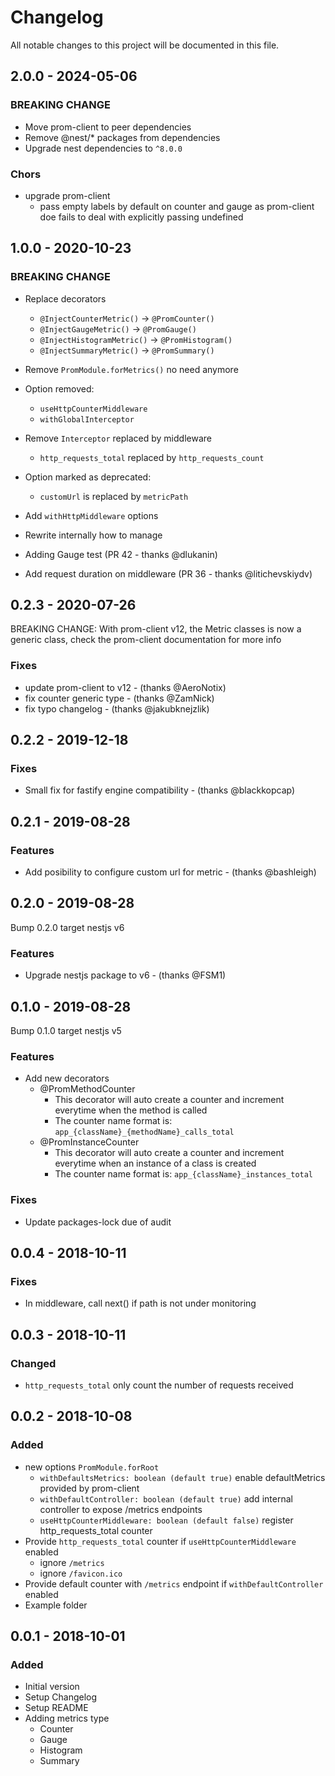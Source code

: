 # Changelog

All notable changes to this project will be documented in this file.
## 2.0.0 - 2024-05-06
### BREAKING CHANGE
- Move prom-client to peer dependencies
- Remove @nest/* packages from dependencies
- Upgrade nest dependencies to `^8.0.0`
### Chors
- upgrade prom-client
  - pass empty labels by default on counter and gauge as prom-client doe fails to deal with explicitly passing undefined


## 1.0.0 - 2020-10-23

### BREAKING CHANGE
- Replace decorators
  - `@InjectCounterMetric()` -> `@PromCounter()`
  - `@InjectGaugeMetric()` -> `@PromGauge()`
  - `@InjectHistogramMetric()` -> `@PromHistogram()`
  - `@InjectSummaryMetric()` -> `@PromSummary()`
- Remove `PromModule.forMetrics()` no need anymore
- Option removed:
  - `useHttpCounterMiddleware`
  - `withGlobalInterceptor`
- Remove `Interceptor` replaced by middleware
  - `http_requests_total` replaced by `http_requests_count`
- Option marked as deprecated:
  - `customUrl` is replaced by `metricPath`
- Add `withHttpMiddleware` options

- Rewrite internally how to manage
- Adding Gauge test (PR 42 - thanks @dlukanin)
- Add request duration on middleware (PR 36 - thanks @litichevskiydv)

## 0.2.3 - 2020-07-26

BREAKING CHANGE: With prom-client v12, the Metric classes is now a generic class, check the prom-client documentation for more info

### Fixes
- update prom-client to v12 - (thanks @AeroNotix)
- fix counter generic type - (thanks @ZamNick)
- fix typo changelog - (thanks @jakubknejzlik)

## 0.2.2 - 2019-12-18

### Fixes
- Small fix for fastify engine compatibility - (thanks @blackkopcap)

## 0.2.1 - 2019-08-28

### Features
- Add posibility to configure custom url for metric - (thanks @bashleigh)

## 0.2.0 - 2019-08-28

Bump 0.2.0 target nestjs v6

### Features
- Upgrade nestjs package to v6 - (thanks @FSM1)

## 0.1.0 - 2019-08-28

Bump 0.1.0 target nestjs v5

### Features
- Add new decorators
  - @PromMethodCounter
    - This decorator will auto create a counter and increment everytime when the method is called
    - The counter name format is: `app_{className}_{methodName}_calls_total`
  - @PromInstanceCounter
    - This decorator will auto create a counter and increment everytime when an instance of a class is created
    - The counter name format is: `app_{className}_instances_total`

### Fixes
- Update packages-lock due of audit

## 0.0.4 - 2018-10-11
### Fixes
- In middleware, call next() if path is not under monitoring

## 0.0.3 - 2018-10-11
### Changed
- `http_requests_total` only count the number of requests received

## 0.0.2 - 2018-10-08
### Added
- new options `PromModule.forRoot`
  - `withDefaultsMetrics: boolean (default true)` enable defaultMetrics provided by prom-client
  - `withDefaultController: boolean (default true)` add internal controller to expose /metrics endpoints
  - `useHttpCounterMiddleware: boolean (default false)` register http_requests_total counter
- Provide `http_requests_total` counter if `useHttpCounterMiddleware` enabled
  - ignore `/metrics`
  - ignore `/favicon.ico`
- Provide default counter with `/metrics` endpoint if `withDefaultController` enabled
- Example folder

## 0.0.1 - 2018-10-01
### Added
- Initial version
- Setup Changelog
- Setup README
- Adding metrics type
  - Counter
  - Gauge
  - Histogram
  - Summary
